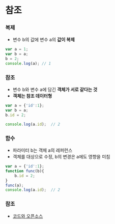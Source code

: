 # 참조

### 복제

* 변수 b의 값에 변수 a의 **값이 복제** 

```javascript
var a = 1;
var b = a;
b = 2;
console.log(a); // 1
```

### 참조

* 변수 b와 변수 a에 담긴 **객체가 서로 같다는 것** 
* **객체는 참조 데이터형**

```javascript
var a = {'id':1};
var b = a;
b.id = 2;

console.log(a.id);  // 2
```

### 함수

* 파라미터 b는 객체 a의 레퍼런스
* 객체를 대상으로 수정, b의 변경은 a에도 영향을 미침 

```javascript
var a = {'id':1};
function func(b){
    b.id = 2;
}
func(a);
console.log(a.id);  // 2
```

### 참조

* [코드와 오픈소스](http://opentutorials.org/course/1189/6340)

